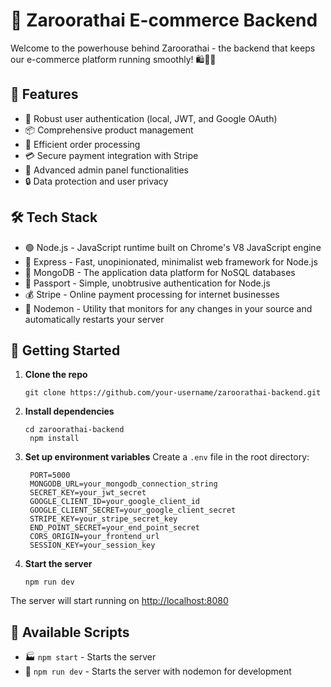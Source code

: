# 🚀 Zaroorathai E-commerce Backend

Welcome to the powerhouse behind Zaroorathai - the backend that keeps our e-commerce platform running smoothly! 🛍️🥕🍎

## 🌟 Features

- 🔐 Robust user authentication (local, JWT, and Google OAuth)
- 📦 Comprehensive product management
- 🛒 Efficient order processing
- 💳 Secure payment integration with Stripe
- 👑 Advanced admin panel functionalities
- 🔒 Data protection and user privacy

## 🛠️ Tech Stack

- 🟢 Node.js - JavaScript runtime built on Chrome's V8 JavaScript engine
- 🚂 Express - Fast, unopinionated, minimalist web framework for Node.js
- 🍃 MongoDB - The application data platform for NoSQL databases
- 🔑 Passport - Simple, unobtrusive authentication for Node.js
- 💰 Stripe - Online payment processing for internet businesses
- 🔁 Nodemon - Utility that monitors for any changes in your source and automatically restarts your server

## 🚀 Getting Started

1. **Clone the repo**
   ```
   git clone https://github.com/your-username/zaroorathai-backend.git
   ```
2. **Install dependencies**
   ```
   cd zaroorathai-backend
    npm install
   ```
3. **Set up environment variables**
    Create a `.env` file in the root directory:
   ```
    PORT=5000
    MONGODB_URL=your_mongodb_connection_string
    SECRET_KEY=your_jwt_secret
    GOOGLE_CLIENT_ID=your_google_client_id
    GOOGLE_CLIENT_SECRET=your_google_client_secret
    STRIPE_KEY=your_stripe_secret_key
    END_POINT_SECRET=your_end_point_secret
    CORS_ORIGIN=your_frontend_url
    SESSION_KEY=your_session_key
   ```
4. **Start the server**
   ```
   npm run dev
   ```
The server will start running on [http://localhost:8080](http://localhost:8080)

## 📜 Available Scripts

- 🏭 `npm start` - Starts the server
- 🔧 `npm run dev` - Starts the server with nodemon for development
